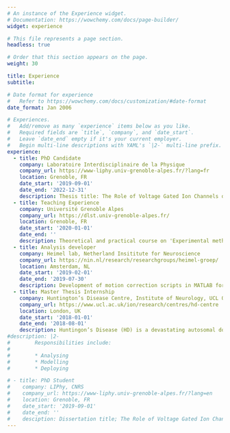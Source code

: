 ```yaml
---
# An instance of the Experience widget.
# Documentation: https://wowchemy.com/docs/page-builder/
widget: experience

# This file represents a page section.
headless: true

# Order that this section appears on the page.
weight: 30

title: Experience
subtitle:

# Date format for experience
#   Refer to https://wowchemy.com/docs/customization/#date-format
date_format: Jan 2006

# Experiences.
#   Add/remove as many `experience` items below as you like.
#   Required fields are `title`, `company`, and `date_start`.
#   Leave `date_end` empty if it's your current employer.
#   Begin multi-line descriptions with YAML's `|2-` multi-line prefix.
experience:
  - title: PhD Candidate
	company: Laboratoire Interdisciplinaire de la Physique
	company_url: https://www-liphy.univ-grenoble-alpes.fr/?lang=fr
	location: Grenoble, FR
	date_start: '2019-09-01'
	date_end: '2022-12-31'
	description: Thesis title: The Role of Voltage Gated Ion Channels during Action Potential Backpropagation in Neocortex Pyramidal Neurons. See section *Projects* for a detailed description of my PhD thesis and an overview of my presented work.
  - title: Teaching Experience
    company: Université Grenoble Alpes
    company_url: https://dlst.univ-grenoble-alpes.fr/
    location: Grenoble, FR
    date_start: '2020-01-01'
    date_end: ''
    description: Theoretical and practical course on 'Experimental methods in cell biology and biochemistry'.
  - title: Analysis developer
    company: Heimel lab, Netherland Insititute for Neuroscience
    company_url: https://nin.nl/research/researchgroups/heimel-groep/
    location: Amsterdam, NL
    date_start: '2019-02-01'
    date_end: '2019-07-30'
    description: Development of motion correction scripts in MATLAB for the analysis of deep-brain 2-photon microscopy data. These scripts have been used for data analysis in Tafreshiha et al., 2020; see section *Publications* below. 
  - title: Master Thesis Internship
    company: Huntington’s Disease Centre, Institute of Neurology, UCL Queen Square 
    company_url: https://www.ucl.ac.uk/ion/research/centres/hd-centre
    location: London, UK
    date_start: '2018-01-01'
    date_end: '2018-08-01'
    description: Huntingon’s Disease (HD) is a devastating autosomal dominant disorder caused by the expansion of a CAG-repeat in exon 1 of the huntingtin gene encoding HTT. It was previously shown that the most toxic variant of HTT is an N-terminal fragment containing Exon 1 of HTT. It was proposed that incomplete splicing of the mutant Htt transcript results in this small protein. In HD mouse models and HD patients, incomplete splicing generates a small Htt exon 1 transcript. The aim of my thesis was to generate primary cortical cultures from zQ175 knock-in mice, a HD mouse model, to study incomplete splicing. In addition, cultures from the transgenic R6/2 HD mouse model were generated to study the Exon 1 HTT protein. 
#description: |2-
#        Responsibilities include:
#        
#        * Analysing
#        * Modelling
#        * Deploying

# - title: PhD Student
#    company: LIPhy, CNRS
#    company_url: https://www-liphy.univ-grenoble-alpes.fr/?lang=en
#    location: Grenoble, FR
#    date_start: '2019-09-01'
#    date_end: ''
#    desciption: Dissertation title; The Role of Voltage Gated Ion Channels in 5th Layer Pyramidal Neuron Action Potential Backpropagation, a Computational Model. Advisor; [Dr. Marco Canepari](https://marco-canepari.wixsite.com/neuron-imaging-team/about_us).
---
```


